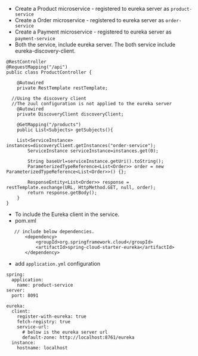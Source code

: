 - Create a Product microservice - registered to eureka server as `product-service`
- Create a Order microservice - registered to eureka server as `order-service`
- Create a Payment microservice - registered to eureka server as `payment-service`
- Both the service, include eureka server. The both service include eureka-discovery-client.

```
@RestController
@RequestMapping("/api")
public class ProductController {

	@Autowired
	private RestTemplate restTemplate;
  
  //Using the discovery client
  //The zuul configuration is not applied to the eureka server
 	@Autowired
	private DiscoveryClient discoveryClient;
	
	@GetMapping("/products")
	public List<Subjects> getSubjects(){
		
   	List<ServiceInstance> instances=discoveryClient.getInstances("order-service");
		ServiceInstance serviceInstance=instances.get(0);
		
		String baseUrl=serviceInstance.getUri().toString();
		ParameterizedTypeReference<List<Order>> order = new ParameterizedTypeReference<List<Order>>() {};

		ResponseEntity<List<Order>> response =  restTemplate.exchange(URL, HttpMethod.GET, null, order);
		return response.getBody();
	}
}
```
 - To include the Eureka client in the service.
 - pom.xml
 ```
    // include below dependencies.
 		<dependency>
			<groupId>org.springframework.cloud</groupId>
			<artifactId>spring-cloud-starter-eureka</artifactId>
		</dependency>
 ```
- add `application.yml` configuration
```
spring:
  application:
    name: product-service
server:
  port: 8091

eureka:
  client:
    register-with-eureka: true
    fetch-registry: true
    service-url:
      # below is the eureka server url
      default-zone: http://localhost:8761/eureka
  instance:
    hostname: localhost
 ```
